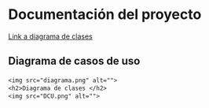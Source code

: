 

<body>
  <h1>Documentación del proyecto </h1>
  <a href="https://lucid.app/lucidchart/b191c730-45d1-4a24-b78c-97db690370ea/edit?invitationId=inv_d384d9de-36ef-4e10-b458-c988ae983807&page=0_0#">Link a diagrama de clases<a>
   <h2>Diagrama de casos de uso </h2>

    <img src="diagrama.png" alt="">
    <h2>Diagrama de clases </h2>
    <img src="DCU.png" alt="">

</body>

